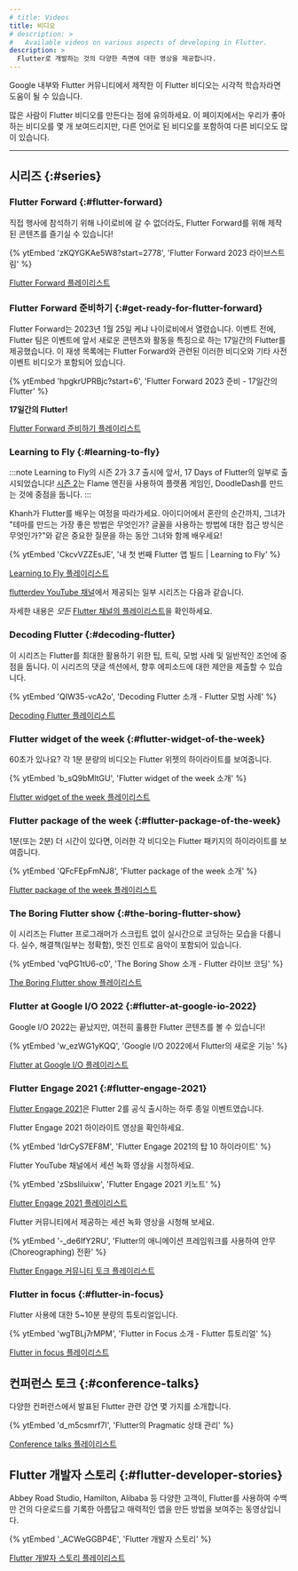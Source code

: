 ```yaml
---
# title: Videos
title: 비디오
# description: >
#   Available videos on various aspects of developing in Flutter.
description: >
  Flutter로 개발하는 것의 다양한 측면에 대한 영상을 제공합니다.
---
```


Google 내부와 Flutter 커뮤니티에서 제작한 이 Flutter 비디오는 시각적 학습자라면 도움이 될 수 있습니다.

많은 사람이 Flutter 비디오를 만든다는 점에 유의하세요. 
이 페이지에서는 우리가 좋아하는 비디오를 몇 개 보여드리지만, 
다른 언어로 된 비디오를 포함하여 다른 비디오도 많이 있습니다.

---

## 시리즈 {:#series}

### Flutter Forward {:#flutter-forward}

직접 행사에 참석하기 위해 나이로비에 갈 수 없더라도, 
Flutter Forward를 위해 제작된 콘텐츠를 즐기실 수 있습니다!

{% ytEmbed 'zKQYGKAe5W8?start=2778', 'Flutter Forward 2023 라이브스트림' %}

[Flutter Forward 플레이리스트][Flutter Forward playlist]

[Flutter Forward playlist]: {{site.yt.playlist}}PLjxrf2q8roU3LvrdR8Hv_phLrTj0xmjnD

### Flutter Forward 준비하기 {:#get-ready-for-flutter-forward}

Flutter Forward는 2023년 1월 25일 케냐 나이로비에서 열렸습니다. 
이벤트 전에, Flutter 팀은 이벤트에 앞서 새로운 콘텐츠와 활동을 특징으로 하는 17일간의 Flutter를 제공했습니다. 
이 재생 목록에는 Flutter Forward와 관련된 이러한 비디오와 기타 사전 이벤트 비디오가 포함되어 있습니다.

{% ytEmbed 'hpgkrUPRBjc?start=6', 'Flutter Forward 2023 준비 - 17일간의 Flutter' %}

**17일간의 Flutter!**

[Flutter Forward 준비하기 플레이리스트][Get ready for Flutter Forward playlist]

[Get ready for Flutter Forward playlist]: {{site.yt.playlist}}PLjxrf2q8roU3PUEaM4yYXqvFMEwOluBNl

### Learning to Fly {:#learning-to-fly}

:::note
Learning to Fly의 시즌 2가 3.7 출시에 앞서, 
17 Days of Flutter의 일부로 출시되었습니다! 
[시즌 2][Season 2]는 Flame 엔진을 사용하여 플랫폼 게임인, 
DoodleDash를 만드는 것에 중점을 둡니다.
:::

[Season 2]: {{site.yt.watch}}?v=ILTx1Wa33Z0

Khanh가 Flutter를 배우는 여정을 따라가세요. 
아이디어에서 혼란의 순간까지, 그녀가 
"테마를 만드는 가장 좋은 방법은 무엇인가? 글꼴을 사용하는 방법에 대한 접근 방식은 무엇인가?"와 같은 
중요한 질문을 하는 동안 그녀와 함께 배우세요!

{% ytEmbed 'CkcvVZZEsJE', '내 첫 번째 Flutter 앱 빌드 | Learning to Fly' %}

[Learning to Fly 플레이리스트][Learning to Fly playlist]

[Learning to Fly playlist]: {{site.yt.playlist}}PLjxrf2q8roU3X18pAQWLyCJaa79RpqWnn

[flutterdev YouTube 채널][flutterdev YouTube channel]에서 제공되는 일부 시리즈는 다음과 같습니다. 

자세한 내용은 _모든_ [Flutter 채널의 플레이리스트][Flutter channel's playlists]을 확인하세요.

[Flutter channel's playlists]: {{site.social.youtube}}/playlists
[flutterdev YouTube channel]: {{site.social.youtube}}

### Decoding Flutter {:#decoding-flutter}

이 시리즈는 Flutter를 최대한 활용하기 위한 팁, 트릭, 모범 사례 및 일반적인 조언에 중점을 둡니다. 
이 시리즈의 댓글 섹션에서, 향후 에피소드에 대한 제안을 제출할 수 있습니다.

{% ytEmbed 'QIW35-vcA2o', 'Decoding Flutter 소개 - Flutter 모범 사례' %}

[Decoding Flutter 플레이리스트][Decoding Flutter playlist]

[Decoding Flutter playlist]: {{site.yt.playlist}}PLjxrf2q8roU1fRV40Ec8200rX6OuQkmnl

### Flutter widget of the week {:#flutter-widget-of-the-week}

60초가 있나요?
각 1분 분량의 비디오는 Flutter 위젯의 하이라이트를 보여줍니다.

{% ytEmbed 'b_sQ9bMltGU', 'Flutter widget of the week 소개' %}

[Flutter widget of the week 플레이리스트][Flutter widget of the week playlist]

[Flutter widget of the week playlist]: {{site.yt.playlist}}PLjxrf2q8roU23XGwz3Km7sQZFTdB996iG

### Flutter package of the week {:#flutter-package-of-the-week}

1분(또는 2분) 더 시간이 있다면,
이러한 각 비디오는 Flutter 패키지의 하이라이트를 보여줍니다.

{% ytEmbed 'QFcFEpFmNJ8', 'Flutter package of the week 소개' %}

[Flutter package of the week 플레이리스트][Flutter package of the week playlist]

[Flutter package of the week playlist]: {{site.yt.playlist}}PLjxrf2q8roU1quF6ny8oFHJ2gBdrYN_AK

### The Boring Flutter show {:#the-boring-flutter-show}

이 시리즈는 Flutter 프로그래머가 스크립트 없이 실시간으로 코딩하는 모습을 다룹니다. 
실수, 해결책(일부는 정확함), 멋진 인트로 음악이 포함되어 있습니다.

{% ytEmbed 'vqPG1tU6-c0', 'The Boring Show 소개 - Flutter 라이브 코딩' %}

[The Boring Flutter show 플레이리스트][The Boring Flutter show playlist]

[The Boring Flutter show playlist]: {{site.yt.playlist}}PLjxrf2q8roU3ahJVrSgAnPjzkpGmL9Czl

### Flutter at Google I/O 2022 {:#flutter-at-google-io-2022}

Google I/O 2022는 끝났지만, 여전히 훌륭한 Flutter 콘텐츠를 볼 수 있습니다!

{% ytEmbed 'w_ezWG1yKQQ', 'Google I/O 2022에서 Flutter의 새로운 기능' %}

[Flutter at Google I/O 플레이리스트][Flutter at Google I/O playlist]

[Flutter at Google I/O playlist]: {{site.yt.playlist}}PLjxrf2q8roU1kHjuHoFGBLCxjy4h2WOcP

### Flutter Engage 2021 {:#flutter-engage-2021}

[Flutter Engage 2021][]은 Flutter 2를 공식 출시하는 하루 종일 이벤트였습니다.

[Flutter Engage 2021]: https://events.flutter.dev/

Flutter Engage 2021 하이라이트 영상을 확인하세요.

{% ytEmbed 'IdrCyS7EF8M', 'Flutter Engage 2021의 탑 10 하이라이트' %}

Flutter YouTube 채널에서 세션 녹화 영상을 시청하세요.

{% ytEmbed 'zSbsIiluixw', 'Flutter Engage 2021 키노트' %}

[Flutter Engage 2021 플레이리스트][Flutter Engage 2021 playlist]

Flutter 커뮤니티에서 제공하는 세션 녹화 영상을 시청해 보세요.

{% ytEmbed '-_de6IfY2RU', 'Flutter의 애니메이션 프레임워크를 사용하여 안무(Choreographing) 전환' %}

[Flutter Engage 커뮤니티 토크 플레이리스트][Flutter Engage community talks playlist]

[Flutter Engage 2021 playlist]: {{site.yt.playlist}}PLjxrf2q8roU21cXt24HLm-ZODXmr4Jw0C
[Flutter Engage community talks playlist]: {{site.yt.playlist}}PLjxrf2q8roU1ln3WoiGTUvLr7ZrPPFvXv

### Flutter in focus {:#flutter-in-focus}

Flutter 사용에 대한 5~10분 분량의 튜토리얼입니다.

{% ytEmbed 'wgTBLj7rMPM', 'Flutter in Focus 소개 - Flutter 튜토리얼' %}

[Flutter in focus 플레이리스트][Flutter in focus playlist]

[Flutter in focus playlist]: {{site.yt.playlist}}PLjxrf2q8roU2HdJQDjJzOeO6J3FoFLWr2

## 컨퍼런스 토크 {:#conference-talks}

다양한 컨퍼런스에서 발표된 Flutter 관련 강연 몇 가지를 소개합니다.

{% ytEmbed 'd_m5csmrf7I', 'Flutter의 Pragmatic 상태 관리' %}

[Conference talks 플레이리스트][Conference talks playlist]

[Conference talks playlist]: {{site.yt.playlist}}PLjxrf2q8roU1UJ0OEpANodVMVm1GeE7Ti

## Flutter 개발자 스토리 {:#flutter-developer-stories}

Abbey Road Studio, Hamilton, Alibaba 등 다양한 고객이, 
Flutter를 사용하여 수백만 건의 다운로드를 기록한 아름답고 매력적인 앱을 만든 방법을 보여주는 동영상입니다.

{% ytEmbed '_ACWeGGBP4E', 'Flutter 개발자 스토리' %}

[Flutter 개발자 스토리 플레이리스트][Flutter developer stories playlist]

[Flutter developer stories playlist]: {{site.yt.playlist}}PLjxrf2q8roU33POuWi4bK0zvDpAHK6759
